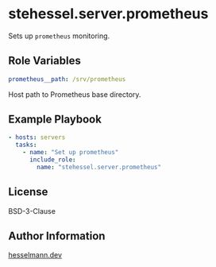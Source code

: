 stehessel.server.prometheus
===========================

Sets up `prometheus` monitoring.

Role Variables
--------------

```yaml
prometheus__path: /srv/prometheus
```

Host path to Prometheus base directory.

Example Playbook
----------------

```yaml
- hosts: servers
  tasks:
    - name: "Set up prometheus"
      include_role:
        name: "stehessel.server.prometheus"
```

License
-------

BSD-3-Clause

Author Information
------------------

[hesselmann.dev](https://www.hesselmann.dev)
